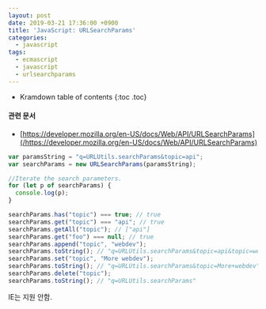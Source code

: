 ```yaml
---
layout: post
date: 2019-03-21 17:36:00 +0900
title: 'JavaScript: URLSearchParams'
categories:
  - javascript
tags:
  - ecmascript
  - javascript
  - urlsearchparams
---
```


* Kramdown table of contents
{:toc .toc}

#### 관련 문서

- [https://developer.mozilla.org/en-US/docs/Web/API/URLSearchParams](/https://developer.mozilla.org/en-US/docs/Web/API/URLSearchParams)

```js
var paramsString = "q=URLUtils.searchParams&topic=api";
var searchParams = new URLSearchParams(paramsString);

//Iterate the search parameters.
for (let p of searchParams) {
  console.log(p);
}

searchParams.has("topic") === true; // true
searchParams.get("topic") === "api"; // true
searchParams.getAll("topic"); // ["api"]
searchParams.get("foo") === null; // true
searchParams.append("topic", "webdev");
searchParams.toString(); // "q=URLUtils.searchParams&topic=api&topic=webdev"
searchParams.set("topic", "More webdev");
searchParams.toString(); // "q=URLUtils.searchParams&topic=More+webdev"
searchParams.delete("topic");
searchParams.toString(); // "q=URLUtils.searchParams"
```

IE는 지원 안함.
